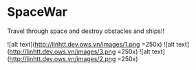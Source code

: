 # SpaceWar
Travel through space and destroy obstacles and ships!!

![alt text](http://linhtt.dev.ows.vn/images/1.png =250x)
![alt text](http://linhtt.dev.ows.vn/images/3.png =250x)
![alt text](http://linhtt.dev.ows.vn/images/2.png =250x)
